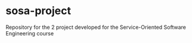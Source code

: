 # sosa-project
Repository for the 2 project developed for the Service-Oriented Software Engineering course
